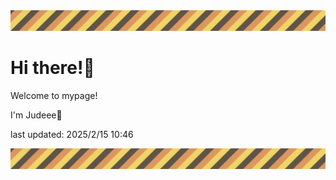 <!-- Header image -->
<img src="./pokemon/pokemon_26.png" width="1000">

# Hi there!👋

Welcome to mypage!

I'm Judeee🐷

last updated: 2025/2/15 10:46

<!-- Footer image -->
<img src="./pokemon/pokemon_26.png" width="1000">
